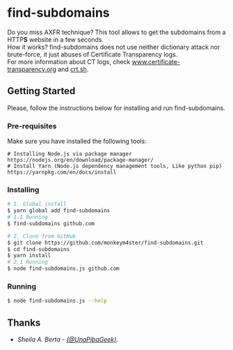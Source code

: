 # find-subdomains

Do you miss AXFR technique? This tool allows to get the subdomains from a HTTP**S** website in a few seconds.  
How it works? find-subdomains does not use neither dictionary attack nor brute-force, it just abuses of Certificate Transparency logs.  
For more information about CT logs, check www.certificate-transparency.org and [crt.sh](https://crt.sh/).

## Getting Started
Please, follow the instructions below for installing and run find-subdomains.

### Pre-requisites
Make sure you have installed the following tools:
```
# Installing Node.js via package manager
https://nodejs.org/en/download/package-manager/
# Install Yarn (Node.js dependency management tools, Like python pip)
https://yarnpkg.com/en/docs/install
```

### Installing
```bash
# 1. Global install
$ yarn global add find-subdomains
# 1.1 Running
$ find-subdomains github.com

# 2. Clone from GitHub
$ git clone https://github.com/monkeym4ster/find-subdomains.git
$ cd find-subdomains
$ yarn install
# 2.1 Running
$ node find-subdomains.js github.com
```

### Running
```bash
$ node find-subdomains.js --help
```

## Thanks
* *Sheila A. Berta - [(@UnaPibaGeek)](https://www.twitter.com/UnaPibaGeek).*